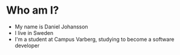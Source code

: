 # Who am I?
- My name is Daniel Johansson
- I live in Sweden
- I'm a student at Campus Varberg, studying to become a software developer
#

<!---
- 👀 I’m interested in ...
- 🌱 I’m currently learning ...
- 💞️ I’m looking to collaborate on ...
- 📫 How to reach me ...
 

<!---
DanielJohansson1989/DanielJohansson1989 is a ✨ special ✨ repository because its `README.md` (this file) appears on your GitHub profile.
You can click the Preview link to take a look at your changes.
--->
